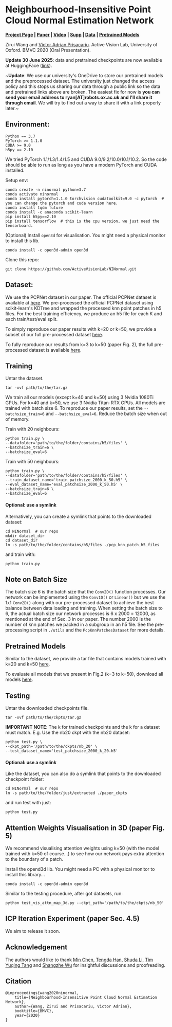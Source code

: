 # Neighbourhood-Insensitive Point Cloud Normal Estimation Network

**[Project Page](http://ninormal.active.vision/) | 
[Paper](https://arxiv.org/abs/2008.09965) | 
[Video](https://youtu.be/gxBeR2LBB0k) |
[Supp](http://www.robots.ox.ac.uk/~ryan/bmvc2020/0028_supp.pdf) | 
[Data](https://huggingface.co/datasets/active-vision-lab/NINormal/tree/main) | 
[Pretrained Models](https://huggingface.co/datasets/active-vision-lab/NINormal/tree/main)**

Zirui Wang and [Victor Adrian Prisacariu](http://www.robots.ox.ac.uk/~victor/). Active Vision Lab, University of Oxford.
BMVC 2020 (Oral Presentation).

**Update 30 June 2025**: data and pretrained checkpoints are now available at HuggingFace ([link](https://huggingface.co/datasets/active-vision-lab/NINormal/tree/main)). 

~**Update**: We use our university's OneDrive to store our pretrained models and the preprocessed dataset. The university just changed the access policy and this stops us sharing our data through a public link so the data and pretrained links above are broken. The easiest fix for now is **you can send your email address to ryan[AT]robots.ox.ac.uk and I'll share it through email**. We will try to find out a way to share it with a link properly later.~

## Environment:
```
Python == 3.7
PyTorch >= 1.1.0
CUDA >= 9.0
h5py == 2.10
```

We tried PyTorch 1.1/1.3/1.4/1.5 and CUDA 9.0/9.2/10.0/10.1/10.2. So the code should be able to run as long as you have a modern PyTorch and CUDA installed.

Setup env:
```
conda create -n ninormal python=3.7
conda activate ninormal
conda install pytorch=1.1.0 torchvision cudatoolkit=9.0 -c pytorch  # you can change the pytorch and cuda version here.
conda install tqdm future
conda install -c anaconda scikit-learn
pip install h5py==2.10
pip install tensorflow  # this is the cpu version, we just need the tensorboard.
```

(Optional) Install `open3d` for visualisation. You might need a physical monitor to install this lib.
```
conda install -c open3d-admin open3d
```

Clone this repo:
```
git clone https://github.com/ActiveVisionLab/NINormal.git
```

## Dataset:
We use the PCPNet dataset in our paper. The official PCPNet dataset is available at [here](https://geometry.cs.ucl.ac.uk/projects/2018/pcpnet/). We pre-processed the official PCPNet dataset using scikit-learn's KDTree and wrapped the processed knn point patches in h5 files. For the best training efficiency, we produce an h5 file for each K and each train/test/eval split.

To simply reproduce our paper results with k=20 or k=50, we provide a subset of our full pre-processed dataset [here](https://unioxfordnexus-my.sharepoint.com/:u:/g/personal/lina3315_ox_ac_uk/Ech7GImZcnhLvawKcARkwCoBbMEa5_I6qLZRsQvkRYCztQ?e=T1sJP1).


To fully reproduce our results from k=3 to k=50 (paper Fig. 2), the full pre-processed dataset is available [here](https://unioxfordnexus-my.sharepoint.com/:u:/g/personal/lina3315_ox_ac_uk/EQzIvFRy1PNOnB_aFo6qLQYBT7cr7hygZsom2a87wfukuQ?e=kMj1lK).

## Training
Untar the dataset.
```
tar -xvf path/to/the/tar.gz
```

We train all our models (except k=40 and k=50) using 3 Nvidia 1080Ti GPUs. For k=40 and k=50, we use 3 Nvidia Titan-RTX GPUs. All models are trained with batch size 6. To reproduce our paper results, set the `--batchsize_train=6` and `--batchsize_eval=6`. Reduce the batch size when out of memory.

Train with 20 neighbours:
```
python train.py \
--datafolder='path/to/the/folder/contains/h5/files' \
--batchsize_train=6 \
--batchsize_eval=6
```

Train with 50 neighbours:
```
python train.py \
--datafolder='path/to/the/folder/contains/h5/files' \
--train_dataset_name='train_patchsize_2000_k_50.h5' \
--eval_dataset_name='eval_patchsize_2000_k_50.h5' \
--batchsize_train=6 \
--batchsize_eval=6
```

#### Optional: use a symlink
Alternatively, you can create a symlink that points to the downloaded dataset:
```
cd NINormal  # our repo
mkdir dataset_dir
cd dataset_dir
ln -s path/to/the/folder/contains/h5/files ./pcp_knn_patch_h5_files
```

and train with:
```
python train.py
```

## Note on Batch Size

The batch size 6 is the batch size that the `Conv2D()` function processes. Our network can be implemented using the `Conv1D()` or `Linear()` but we use the 1x1 `Conv2D()` along with our pre-processed dataset to achieve the best balance between data loading and training. When setting the batch size to 6, the actual batch size our network processes is 6 x 2000 = 12000, as mentioned at the end of Sec. 3 in our paper. The number 2000 is the number of knn patches we packed in a subgroup in an h5 file. See the pre-processing script in `./utils` and the `PcpKnnPatchesDataset` for more details.


## Pretrained Models
Similar to the dataset, we provide a tar file that contains models trained with k=20 and k=50 [here](https://unioxfordnexus-my.sharepoint.com/:u:/g/personal/lina3315_ox_ac_uk/ETepIC914XVPnAbUm1BESTABZb3pOOeOU2JYLlnAWjxeeg?e=1hsGOe).

To evaluate all models that we present in Fig.2 (k=3 to k=50), download all models [here](https://unioxfordnexus-my.sharepoint.com/:u:/g/personal/lina3315_ox_ac_uk/EZCD7wK19bVMvXK6NGxbPMoBlvaJ_GzOq1szOF4ay7PcDg?e=5Q7ngq).

## Testing
Untar the downloaded checkpoints file.
```
tar -xvf path/to/the/ckpts/tar.gz
```

**IMPORTANT NOTE**:
The k for trained checkpoints and the k for a dataset must match. E.g. Use the nb20 ckpt with the nb20 dataset:
```
python test.py \
--ckpt_path='/path/to/the/ckpts/nb_20' \
--test_dataset_name='test_patchsize_2000_k_20.h5'
```

#### Optional: use a symlink
Like the dataset, you can also do a symlink that points to the downloaded checkpoint folder:
```
cd NINormal  # our repo
ln -s path/to/the/folder/just/extracted ./paper_ckpts
```

and run test with just:
```
python test.py
```

## Attention Weights Visualisation in 3D (paper Fig. 5)
We recommend visualising attention weights using k=50 (with the model trained with k=50 of course...) to see how our network pays extra attention to the boundary of a patch.  

Install the opend3d lib. You might need a PC with a physical monitor to install this library...
```
conda install -c open3d-admin open3d
```

Similar to the testing procedure, after got datasets, run:
```
python test_vis_attn_map_3d.py --ckpt_path='/path/to/the/ckpts/nb_50'
```


## ICP Iteration Experiment (paper Sec. 4.5)
We aim to release it soon.

## Acknowledgement
The authors would like to thank 
[Min Chen](https://sites.google.com/site/drminchen/home), 
[Tengda Han](https://tengdahan.github.io/),
[Shuda Li](https://lishuda.wordpress.com/),
[Tim Yuqing Tang](https://scholar.google.co.uk/citations?user=kQB_dOoAAAAJ&hl=en) and 
[Shangzhe Wu](https://elliottwu.com/)
for insightful discussions and proofreading.

## Citation
```
@inproceedings{wang2020ninormal,
    title={Neighbourhood-Insensitive Point Cloud Normal Estimation Network},
    author={Wang, Zirui and Prisacariu, Victor Adrian},
    booktitle={BMVC},
    year={2020}
}
```
